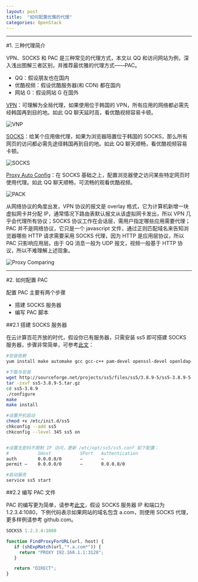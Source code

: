 ```yaml
---
layout: post
title:  "如何配置优雅的代理"
categories: OpenStack
---
```


----------------

#1. 三种代理简介

VPN、SOCKS 和 PAC 是三种常见的代理方式，本文以 QQ 和访问网站为例，深入浅出图解三者区别，并推荐最优雅的代理方式——PAC。

- QQ：假设朋友也在国内
- 优酷视频：假设优酷服务器(和 CDN) 都在国内
- 网站 G：假设网站 G 在国外

[VPN](https://en.wikipedia.org/wiki/Virtual_private_network)：可理解为全局代理，如果使用位于韩国的 VPN，所有应用的网络都必需先经韩国再到目的地。如此 QQ 聊天延时高，看优酷视频容易卡顿。

![VNP](http://7xp2eu.com1.z0.glb.clouddn.com/new_vpn.png?imageView2/1/w/750/h/350/q/100)

[SOCKS](https://zh.wikipedia.org/wiki/SOCKS)：给某个应用做代理，如果为浏览器陪置位于韩国的 SOCKS，那么所有网页的访问都必需先途径韩国再到目的地。如此 QQ 聊天顺畅，看优酷视频容易卡顿。

![SOCKS](http://7xp2eu.com1.z0.glb.clouddn.com/new_sock.png?imageView2/1/w/750/h/350/q/100)

[Proxy Auto Config](https://en.wikipedia.org/wiki/Proxy_auto-config)：在 SOCKS 基础之上，配置浏览器使之访问某些特定网页时使用代理。如此 QQ 聊天顺畅，可流畅的观看优酷视频。

![PACK](http://7xp2eu.com1.z0.glb.clouddn.com/new_pac.png?imageView2/1/w/750/h/350/q/100)

从网络协议的角度出发，VPN 协议的报文是 overlay 格式，它为计算机新增一块虚拟网卡并分配 IP，通常情况下路由表默认报文从该虚拟网卡发出，所以 VPN 几乎会代理所有协议；SOCKS 协议工作在会话层，需用户指定哪些应用需要代理；PAC 并不是网络协议，它只是一个 javascript 文件，通过正则匹配域名来告知浏览器哪些 HTTP 请求需要采用 SOCKS 代理，因为 HTTP 是应用层协议，所以 PAC 只影响应用层。由于 QQ 消息一般为 UDP 报文，视频一般基于 HTTP 协议，所以不难理解上述现象。

![Proxy Comparing](http://7xp2eu.com1.z0.glb.clouddn.com/proxy%20comparing.png?imageView2/1/w/550/h/400/q/100)

----------------

#2. 如何配置 PAC

配置 PAC 主要有两个步骤

- 搭建 SOCKS 服务器
- 编写 PAC 脚本

##2.1 搭建 SOCKS 服务器

在云计算百花齐放的时代，假设你已有服务器，只需安装 ss5 即可搭建 SOCKS 服务器，步骤非常简单，可参考[此文](http://cstriker1407.info/blog/centos-build-socks5-proxy-using-ss5/)：

```bash
#安装依赖
yum install make automake gcc gcc-c++ pam-devel openssl-devel openldap-devel cyrus-sasl-devel

#下载与安装
wget http://sourceforge.net/projects/ss5/files/ss5/3.8.9-5/ss5-3.8.9-5.tar.gz/download
tar -zxvf ss5-3.8.9-5.tar.gz
cd ss5-3.8.9
./configure
make
make install

#设置开机启动
chmod +x /etc/init.d/ss5
chkconfig --add ss5
chkconfig --level 345 ss5 on


#设置无密码不限制 IP 访问，更新 /etc/opt/ss5/ss5.conf 如下配置：
#           SHost           SPort   Authentication
auth        0.0.0.0/0       –       –
permit –    0.0.0.0/0       –       0.0.0.0/0

#启动服务
service ss5 start

```


##2.2 编写 PAC 文件

PAC 的编写更为简单，请参考[此文](http://www.truevue.org/javascript/pac-format)，假设 SOCKS 服务器 IP 和端口为 1.2.3.4:1080，下例代码表示如果网站的域名包含 a.com，则使用 SOCKS 代理，更多样例请参考 github.com。

```js
SOCKS5 1.2.3.4:1080

function FindProxyForURL(url, host) {
   if (shExpMatch(url,"*.a.com*")) {
     return "PROXY 192.168.1.1:3128";
   }

   return "DIRECT"; 
}
```
